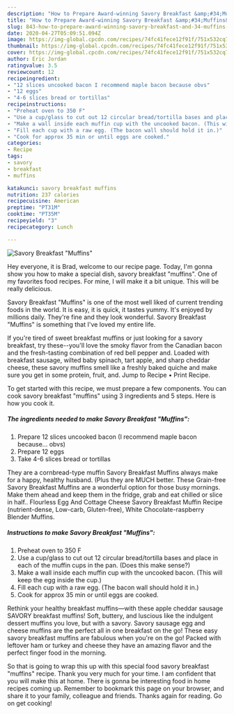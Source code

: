 ```yaml
---
description: "How to Prepare Award-winning Savory Breakfast &amp;#34;Muffins&amp;#34;"
title: "How to Prepare Award-winning Savory Breakfast &amp;#34;Muffins&amp;#34;"
slug: 843-how-to-prepare-award-winning-savory-breakfast-and-34-muffins-and-34
date: 2020-04-27T05:09:51.094Z
image: https://img-global.cpcdn.com/recipes/74fc41fece12f91f/751x532cq70/savory-breakfast-muffins-recipe-main-photo.jpg
thumbnail: https://img-global.cpcdn.com/recipes/74fc41fece12f91f/751x532cq70/savory-breakfast-muffins-recipe-main-photo.jpg
cover: https://img-global.cpcdn.com/recipes/74fc41fece12f91f/751x532cq70/savory-breakfast-muffins-recipe-main-photo.jpg
author: Eric Jordan
ratingvalue: 3.5
reviewcount: 12
recipeingredient:
- "12 slices uncooked bacon I recommend maple bacon because obvs"
- "12 eggs"
- "4-6 slices bread or tortillas"
recipeinstructions:
- "Preheat oven to 350 F"
- "Use a cup/glass to cut out 12 circular bread/tortilla bases and place in each of the muffin cups in the pan. (Does this make sense?)"
- "Make a wall inside each muffin cup with the uncooked bacon. (This will keep the egg inside the cup.)"
- "Fill each cup with a raw egg. (The bacon wall should hold it in.)"
- "Cook for approx 35 min or until eggs are cooked."
categories:
- Recipe
tags:
- savory
- breakfast
- muffins

katakunci: savory breakfast muffins 
nutrition: 237 calories
recipecuisine: American
preptime: "PT31M"
cooktime: "PT35M"
recipeyield: "3"
recipecategory: Lunch

---
```



![Savory Breakfast &#34;Muffins&#34;](https://img-global.cpcdn.com/recipes/74fc41fece12f91f/751x532cq70/savory-breakfast-muffins-recipe-main-photo.jpg)

Hey everyone, it is Brad, welcome to our recipe page. Today, I'm gonna show you how to make a special dish, savory breakfast &#34;muffins&#34;. One of my favorites food recipes. For mine, I will make it a bit unique. This will be really delicious.

Savory Breakfast &#34;Muffins&#34; is one of the most well liked of current trending foods in the world. It is easy, it is quick, it tastes yummy. It's enjoyed by millions daily. They're fine and they look wonderful. Savory Breakfast &#34;Muffins&#34; is something that I've loved my entire life.

If you&#39;re tired of sweet breakfast muffins or just looking for a savory breakfast, try these--you&#39;ll love the smoky flavor from the Canadian bacon and the fresh-tasting combination of red bell pepper and. Loaded with breakfast sausage, wilted baby spinach, tart apple, and sharp cheddar cheese, these savory muffins smell like a freshly baked quiche and make sure you get in some protein, fruit, and. Jump to Recipe • Print Recipe.


To get started with this recipe, we must prepare a few components. You can cook savory breakfast &#34;muffins&#34; using 3 ingredients and 5 steps. Here is how you cook it.

<!--inarticleads1-->

##### The ingredients needed to make Savory Breakfast &#34;Muffins&#34;:

1. Prepare 12 slices uncooked bacon (I recommend maple bacon because... obvs)
1. Prepare 12 eggs
1. Take 4-6 slices bread or tortillas


They are a cornbread-type muffin Savory Breakfast Muffins always make for a happy, healthy husband. (Plus they are MUCH better. These Grain-free Savory Breakfast Muffins are a wonderful option for those busy mornings. Make them ahead and keep them in the fridge, grab and eat chilled or slice in half.. Flourless Egg And Cottage Cheese Savory Breakfast Muffin Recipe (nutrient-dense, Low-carb, Gluten-free), White Chocolate-raspberry Blender Muffins. 

<!--inarticleads2-->

##### Instructions to make Savory Breakfast &#34;Muffins&#34;:

1. Preheat oven to 350 F
1. Use a cup/glass to cut out 12 circular bread/tortilla bases and place in each of the muffin cups in the pan. (Does this make sense?)
1. Make a wall inside each muffin cup with the uncooked bacon. (This will keep the egg inside the cup.)
1. Fill each cup with a raw egg. (The bacon wall should hold it in.)
1. Cook for approx 35 min or until eggs are cooked.


Rethink your healthy breakfast muffins—with these apple cheddar sausage SAVORY breakfast muffins! Soft, buttery, and luscious like the indulgent dessert muffins you love, but with a savory. Savory sausage egg and cheese muffins are the perfect all in one breakfast on the go! These easy savory breakfast muffins are fabulous when you&#39;re on the go! Packed with leftover ham or turkey and cheese they have an amazing flavor and the perfect finger food in the morning. 

So that is going to wrap this up with this special food savory breakfast &#34;muffins&#34; recipe. Thank you very much for your time. I am confident that you will make this at home. There is gonna be interesting food in home recipes coming up. Remember to bookmark this page on your browser, and share it to your family, colleague and friends. Thanks again for reading. Go on get cooking!
